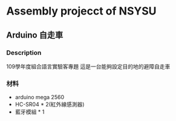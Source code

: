 # Assembly projecct of NSYSU
## Arduino 自走車
### Description
109學年度組合語言實驗客專題
這是一台能夠設定目的地的避障自走車
### 材料
- arduino mega 2560
- HC-SR04 * 2(紅外線感測器)
- 藍牙模組 * 1
